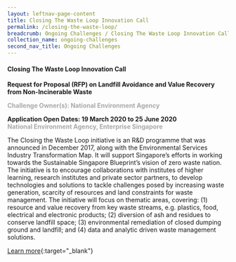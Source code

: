 ```yaml
---
layout: leftnav-page-content
title: Closing The Waste Loop Innovation Call
permalink: /closing-the-waste-loop/
breadcrumb: Ongoing Challenges / Closing The Waste Loop Innovation Call
collection_name: ongoing-challenges
second_nav_title: Ongoing Challenges
---
```


#### Closing The Waste Loop Innovation Call

**Request for Proposal (RFP) on Landfill Avoidance and Value Recovery from Non-Incinerable Waste**<br>

<font color="#a9a9a9"><b>Challenge Owner(s): National Environment Agency</b></font>

**Application Open Dates: 19 March 2020 to 25 June 2020**<br>
<font color=" #a9a9a9"><b>National Environment Agency, Enterprise Singapore</b></font>

The Closing the Waste Loop initiative is an R&D programme that was announced in December 2017, along with the Environmental Services Industry Transformation Map. It will support Singapore’s efforts in working towards the Sustainable Singapore Blueprint’s vision of zero waste nation. The initiative is to encourage collaborations with institutes of higher learning, research institutes and private sector partners, to develop technologies and solutions to tackle challenges posed by increasing waste generation, scarcity of resources and land constraints for waste management. The initiative will focus on thematic areas, covering: (1) resource and value recovery from key waste streams, e.g. plastics, food, electrical and electronic products; (2) diversion of ash and residues to conserve landfill space; (3) environmental remediation of closed dumping ground and landfill; and (4) data and analytic driven waste management solutions.

[Learn more](https://www.nea.gov.sg/programmes-grants/grants-and-awards/closing-the-waste-loop-initiative){:target="_blank"}
